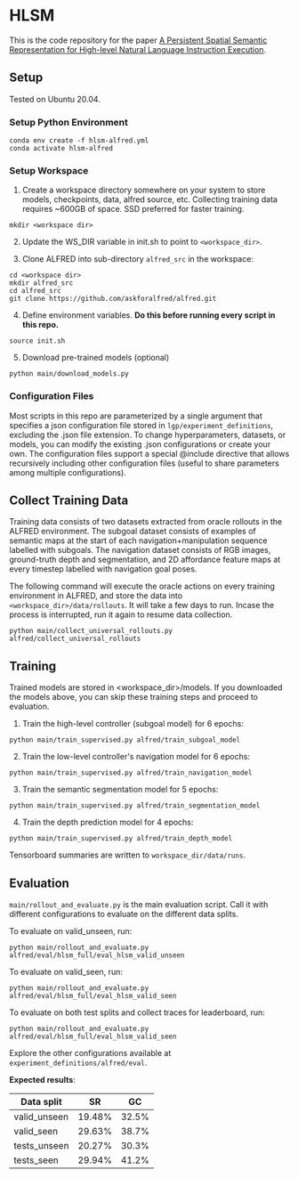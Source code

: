 # HLSM
This is the code repository for the paper [A Persistent Spatial Semantic Representation for High-level Natural Language Instruction Execution](https://arxiv.org/abs/2107.05612).

## Setup

Tested on Ubuntu 20.04.

### Setup Python Environment
```
conda env create -f hlsm-alfred.yml
conda activate hlsm-alfred
```

### Setup Workspace
1. Create a workspace directory somewhere on your system to store models, checkpoints, data, alfred source, etc.
Collecting training data requires ~600GB of space. SSD preferred for faster training.
```
mkdir <workspace dir>
```

2. Update the WS_DIR variable in init.sh to point to `<workspace_dir>`.  

3. Clone ALFRED into sub-directory `alfred_src` in the workspace:
```
cd <workspace dir>
mkdir alfred_src
cd alfred_src
git clone https://github.com/askforalfred/alfred.git
```

4. Define environment variables. **Do this before running every script in this repo.**
```
source init.sh
```

5. Download pre-trained models (optional)
```
python main/download_models.py
```

### Configuration Files
Most scripts in this repo are parameterized by a single argument that specifies a json
configuration file stored in `lgp/experiment_definitions`, excluding the .json file extension.
To change hyperparameters, datasets, or models, you can modify the existing .json configurations
or create your own. The configuration files support a special @include directive that allows recursively including other
configuration files (useful to share parameters among multiple configurations).

## Collect Training Data
Training data consists of two datasets extracted from oracle rollouts in the ALFRED environment.
The subgoal dataset consists of examples of semantic maps at the start of each navigation+manipulation sequence 
labelled with subgoals. The navigation dataset consists of RGB images, ground-truth depth and segmentation, and 
2D affordance feature maps at every timestep labelled with navigation goal poses.

The following command will execute the oracle actions on every training environment in ALFRED, 
and store the data into `<workspace_dir>/data/rollouts`. It will take a few days to run.
Incase the process is interrupted, run it again to resume data collection.
```
python main/collect_universal_rollouts.py alfred/collect_universal_rollouts
```

## Training
Trained models are stored in <workspace_dir>/models.
If you downloaded the models above, you can skip these training steps and proceed to evaluation.

1. Train the high-level controller (subgoal model) for 6 epochs:
```
python main/train_supervised.py alfred/train_subgoal_model
```

2. Train the low-level controller's navigation model for 6 epochs:
```
python main/train_supervised.py alfred/train_navigation_model
```

3. Train the semantic segmentation model for 5 epochs:
```
python main/train_supervised.py alfred/train_segmentation_model
```

4. Train the depth prediction model for 4 epochs:
```
python main/train_supervised.py alfred/train_depth_model
```

Tensorboard summaries are written to `workspace_dir/data/runs`.

## Evaluation
`main/rollout_and_evaluate.py` is the main evaluation script.
Call it with different configurations to evaluate on the different data splits.

To evaluate on valid_unseen, run:
```
python main/rollout_and_evaluate.py alfred/eval/hlsm_full/eval_hlsm_valid_unseen
```

To evaluate on valid_seen, run:
```
python main/rollout_and_evaluate.py alfred/eval/hlsm_full/eval_hlsm_valid_seen
```

To evaluate on both test splits and collect traces for leaderboard, run:
```
python main/rollout_and_evaluate.py alfred/eval/hlsm_full/eval_hlsm_valid_seen
```

Explore the other configurations available at `experiment_definitions/alfred/eval`.


**Expected results**:

| Data split      | SR          | GC          |
| --------------- | ----------- | ----------- |
| valid_unseen    | 19.48%      | 32.5%       |
| valid_seen      | 29.63%      | 38.7%       |
| tests_unseen    | 20.27%      | 30.3%       |
| tests_seen      | 29.94%      | 41.2%       |
